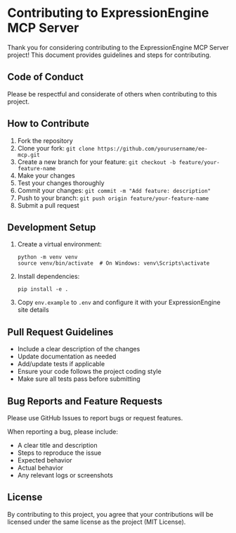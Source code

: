 # Contributing to ExpressionEngine MCP Server

Thank you for considering contributing to the ExpressionEngine MCP Server project! This document provides guidelines and steps for contributing.

## Code of Conduct

Please be respectful and considerate of others when contributing to this project.

## How to Contribute

1. Fork the repository
2. Clone your fork: `git clone https://github.com/yourusername/ee-mcp.git`
3. Create a new branch for your feature: `git checkout -b feature/your-feature-name`
4. Make your changes
5. Test your changes thoroughly
6. Commit your changes: `git commit -m "Add feature: description"`
7. Push to your branch: `git push origin feature/your-feature-name`
8. Submit a pull request

## Development Setup

1. Create a virtual environment:
   ```
   python -m venv venv
   source venv/bin/activate  # On Windows: venv\Scripts\activate
   ```

2. Install dependencies:
   ```
   pip install -e .
   ```

3. Copy `env.example` to `.env` and configure it with your ExpressionEngine site details

## Pull Request Guidelines

- Include a clear description of the changes
- Update documentation as needed
- Add/update tests if applicable
- Ensure your code follows the project coding style
- Make sure all tests pass before submitting

## Bug Reports and Feature Requests

Please use GitHub Issues to report bugs or request features.

When reporting a bug, please include:
- A clear title and description
- Steps to reproduce the issue
- Expected behavior
- Actual behavior
- Any relevant logs or screenshots

## License

By contributing to this project, you agree that your contributions will be licensed under the same license as the project (MIT License). 